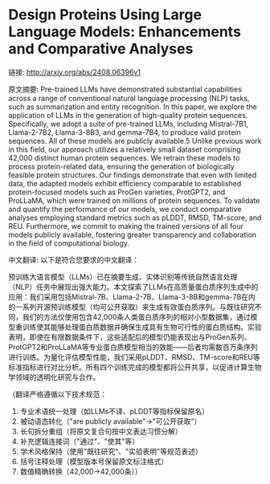 # Design Proteins Using Large Language Models: Enhancements and Comparative Analyses

链接: http://arxiv.org/abs/2408.06396v1

原文摘要:
Pre-trained LLMs have demonstrated substantial capabilities across a range of
conventional natural language processing (NLP) tasks, such as summarization and
entity recognition. In this paper, we explore the application of LLMs in the
generation of high-quality protein sequences. Specifically, we adopt a suite of
pre-trained LLMs, including Mistral-7B1, Llama-2-7B2, Llama-3-8B3, and
gemma-7B4, to produce valid protein sequences. All of these models are publicly
available.5 Unlike previous work in this field, our approach utilizes a
relatively small dataset comprising 42,000 distinct human protein sequences. We
retrain these models to process protein-related data, ensuring the generation
of biologically feasible protein structures. Our findings demonstrate that even
with limited data, the adapted models exhibit efficiency comparable to
established protein-focused models such as ProGen varieties, ProtGPT2, and
ProLLaMA, which were trained on millions of protein sequences. To validate and
quantify the performance of our models, we conduct comparative analyses
employing standard metrics such as pLDDT, RMSD, TM-score, and REU. Furthermore,
we commit to making the trained versions of all four models publicly available,
fostering greater transparency and collaboration in the field of computational
biology.

中文翻译:
以下是符合您要求的中文翻译：

预训练大语言模型（LLMs）已在摘要生成、实体识别等传统自然语言处理（NLP）任务中展现出强大能力。本文探索了LLMs在高质量蛋白质序列生成中的应用：我们采用包括Mistral-7B、Llama-2-7B、Llama-3-8B和gemma-7B在内的一系列开源预训练模型（均可公开获取）来生成有效蛋白质序列。与既往研究不同，我们的方法仅使用包含42,000条人类蛋白质序列的相对小型数据集，通过模型重训练使其能够处理蛋白质数据并确保生成具有生物可行性的蛋白质结构。实验表明，即使在有限数据条件下，这些适配后的模型仍能表现出与ProGen系列、ProtGPT2和ProLLaMA等专业蛋白质模型相当的效能——后者均需数百万条序列进行训练。为量化评估模型性能，我们采用pLDDT、RMSD、TM-score和REU等标准指标进行对比分析。所有四个训练完成的模型都将公开共享，以促进计算生物学领域的透明化研究与合作。

（翻译严格遵循以下技术规范：
1. 专业术语统一处理（如LLMs不译、pLDDT等指标保留原名）
2. 被动语态转化（"are publicly available"→"可公开获取"）
3. 长句拆分重组（将原文复合句按中文表达习惯分解）
4. 补充逻辑连接词（"通过"、"使其"等）
5. 学术风格保持（使用"既往研究"、"实验表明"等规范表述）
6. 括号注释处理（模型版本号保留原文标注格式）
7. 数值精确转换（42,000→42,000条））
